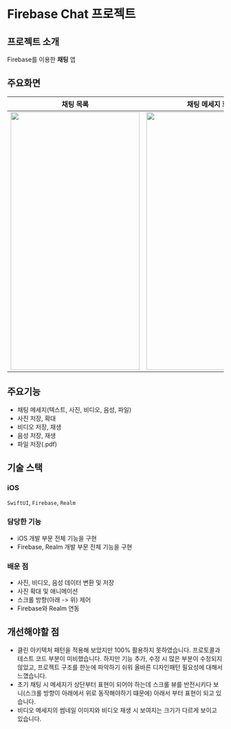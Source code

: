 # Firebase Chat 프로젝트

## 프로젝트 소개
Firebase를 이용한 **채팅** 앱

## 주요화면


| 채팅 목록 | 채팅 메세지 화면 |
| :--------: | :--------: |
| <img src="https://hackmd.io/_uploads/SymKV5Fla.png" width="300" height="600" /> | <img src="https://hackmd.io/_uploads/BkUGB5Yl6.png" width="300" height="600" /> 

## 주요기능
- 채팅 메세지(텍스트, 사진, 비디오, 음성, 파일)
- 사진 저장, 확대
- 비디오 저장, 재생
- 음성 저장, 재생
- 파일 저장(.pdf)

## 기술 스택

### iOS

`SwiftUI`, `Firebase`, `Realm`

### 담당한 기능

- iOS 개발 부문 전체 기능을 구현
- Firebase, Realm 개발 부문 전체 기능을 구현
    
### 배운 점

- 사진, 비디오, 음성 데이터 변환 및 저장
- 사진 확대 및 애니메이션
- 스크롤 방향(아래 -> 위) 제어
- Firebase와 Realm 연동
     
    
## 개선해야할 점
    
- 클린 아키텍처 패턴을 적용해 보았지만 100% 활용하지 못하였습니다. 프로토콜과 테스트 코드 부분이 미비했습니다. 하지만 기능 추가, 수정 시 많은 부분이 수정되지 않았고, 프로젝트 구조를 한눈에 파악하기 쉬워 올바른 디자인패턴 필요성에 대해서 느꼈습니다. 
- 초기 채팅 시 메세지가 상단부터 표현이 되어야 하는데 스크롤 뷰를 반전시키다 보니(스크롤 방향이 아래에서 위로 동작해야하기 떄문에) 아래서 부터 표현이 되고 있습니다.
- 비디오 메세지의 썸네일 이미지와 비디오 재생 시 보여지는 크기가 다르게 보이고 있습니다.
